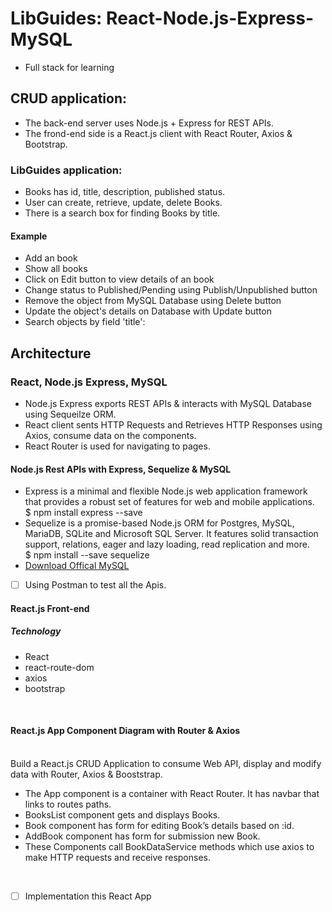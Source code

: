 # LibGuides: React-Node.js-Express-MySQL
- Full stack for learning 
## CRUD application: 
- The back-end server uses Node.js + Express for REST APIs.
- The frond-end side is a React.js client with React Router, Axios & Bootstrap. 
### LibGuides application:
- Books has id, title, description, published status.
- User can create, retrieve, update, delete Books.
- There is a search box for finding Books by title. 
#### Example
- Add an book
- Show all books
- Click on Edit button to view details of an book
- Change status to Published/Pending using Publish/Unpublished button
- Remove the object from MySQL Database using Delete button
- Update the object's details on Database with Update button
- Search objects by field 'title':
## Architecture
### React, Node.js Express, MySQL
- Node.js Express exports REST APIs & interacts with MySQL Database using Sequeilze ORM.
- React client sents HTTP Requests and Retrieves HTTP Responses using Axios, consume data on the components. 
- React Router is used for navigating to pages.  
#### Node.js Rest APIs with Express, Sequelize & MySQL
- Express is a minimal and flexible Node.js web application framework that provides a robust set of features for web and mobile applications. <br /> 
$ npm install express --save 
- Sequelize is a promise-based Node.js ORM for Postgres, MySQL, MariaDB, SQLite and Microsoft SQL Server. It features solid transaction support, relations, eager and lazy loading, read replication and more. <br /> 
$ npm install --save sequelize
- [Download Offical MySQL](https://dev.mysql.com/doc/refman/5.7/en/installing.html)
- [ ] Using Postman to test all the Apis. 

#### React.js Front-end
##### Technology
- React 
- react-route-dom 
- axios 
- bootstrap
<br />

#### React.js App Component Diagram with Router & Axios
<br />
Build a React.js CRUD Application to consume Web API, display and modify data with Router, Axios & Booststrap. 
<br />

- The App component is a container with React Router. It has navbar that links to routes paths.
- BooksList component gets and displays Books.
- Book component has form for editing Book’s details based on :id.
- AddBook component has form for submission new Book.
- These Components call BookDataService methods which use axios to make HTTP requests and receive responses.

<br />

- [ ] Implementation this React App